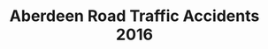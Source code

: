 ---
schema: default
title: Aberdeen Road Traffic Accidents 2016
organization: ODI Aberdeen
notes: >-
  A subset of data extracted from the UK Road Traffic Accident Data 2016 here:
  https://data.gov.uk/dataset/road-accidents-safety-data
resources:
  - name: Aberdeen RTA 2016 CSV
    url: >-
      https://aberdeen-opendata.ams3.digitaloceanspaces.com/abdn_RoadSafety_Accidents_2016.csv
    format: csv
license: 'https://www.nationalarchives.gov.uk/doc/open-government-licence/version/3/'
category:
  - Public Safety
maintainer: ODI Aberdeen
maintainer_email: odi@codethecity.org.uk
---